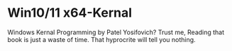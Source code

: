 # Win10/11 x64-Kernal

Windows Kernal Programming by Patel Yosifovich? Trust me, Reading that book is just a waste of time. That hyprocrite will tell you nothing.

